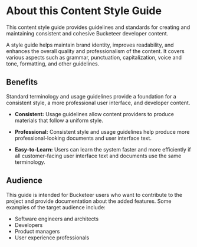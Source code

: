 # About this Content Style Guide

This content style guide provides guidelines and standards for creating and maintaining consistent and cohesive Bucketeer developer content.

A style guide helps maintain brand identity, improves readability, and enhances the overall quality and professionalism of the content. It covers various aspects such as grammar, punctuation, capitalization, voice and tone, formatting, and other guidelines. 

## Benefits

Standard terminology and usage guidelines provide a foundation for a consistent style, a more professional user interface, and developer content.

- **Consistent:** Usage guidelines allow content providers to produce materials that follow a uniform style.

- **Professional:** Consistent style and usage guidelines help produce more professional-looking documents and user interface text.

- **Easy-to-Learn:** Users can learn the system faster and more efficiently if all customer-facing user interface text and documents use the same terminology.

## Audience

This guide is intended for Bucketeer users who want to contribute to the project and provide documentation about the added features. Some examples of the target audience include:

- Software engineers and architects
- Developers
- Product managers
- User experience professionals
